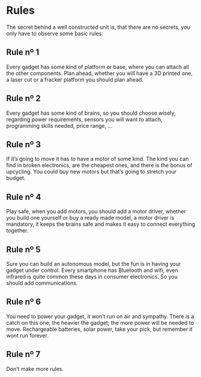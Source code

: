 # Rules

The secret behind a well constructed unit is, that there are no secrets, you only have to observe some basic rules:

## Rule nº 1
Every gadget has some kind of platform or base, where you can attach all the other components. Plan ahead, whether you will have a 3D printed one, a laser cut or a fracker platform you should plan ahead.

## Rule nº 2
Every gadget has some kind of brains, so you should choose wisely, regarding power requirements, sensors you will want to attach, programming skills needed, price range, …

## Rule nº 3
If it’s going to move it has to have a motor of some kind. The kind you can find in broken electronics, are the cheapest ones, and there is the bonus of upcycling. You could buy new motors but that’s going to stretch your budget.

## Rule nº 4
Play safe, when you add motors, you should add a motor driver, whether you build one yourself or buy a ready made model, a motor driver is mandatory, it keeps the brains safe and makes it easy to connect everything together.

## Rule nº 5
Sure you can build an autonomous model, but the fun is in having your gadget under control. Every smartphone has Bluetooth and wifi, even infrared is quite common these days in consumer electronics. So you should add communications.

## Rule nº 6
You need to power your gadget, it won’t run on air and sympathy. There is a catch on this one, the heavier the gadget; the more power will be needed to move. Rechargeable batteries, solar power, take your pick, but remember it wont run forever.

## Rule nº 7
Don’t make more rules.
